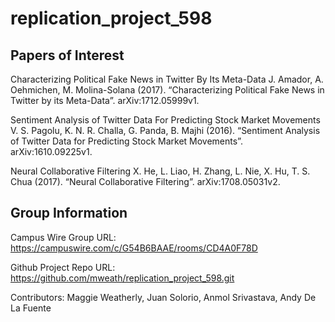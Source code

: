 # replication_project_598

## Papers of Interest

Characterizing Political Fake News in Twitter By Its Meta-Data
J. Amador, A. Oehmichen, M. Molina-Solana (2017). “Characterizing Political Fake News in Twitter by its Meta-Data”. arXiv:1712.05999v1.

Sentiment Analysis of Twitter Data For Predicting Stock Market Movements 
V. S. Pagolu, K. N. R. Challa, G. Panda, B. Majhi (2016). “Sentiment Analysis of Twitter Data for Predicting Stock Market Movements”. arXiv:1610.09225v1.

Neural Collaborative Filtering
X. He, L. Liao, H. Zhang, L. Nie, X. Hu, T. S. Chua (2017). “Neural Collaborative Filtering”. arXiv:1708.05031v2.  



## Group Information

Campus Wire Group URL: https://campuswire.com/c/G54B6BAAE/rooms/CD4A0F78D

Github Project Repo URL: https://github.com/mweath/replication_project_598.git

Contributors: Maggie Weatherly, Juan Solorio, Anmol Srivastava, Andy De La Fuente

